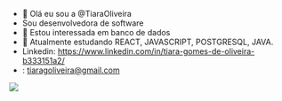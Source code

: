 - 👋 Olá eu sou a  @TiaraOliveira
- Sou desenvolvedora de software
- 👀 Estou interessada em banco de dados 
- 🌱 Atualmente estudando REACT, JAVASCRIPT, POSTGRESQL, JAVA.
- Linkedin: https://www.linkedin.com/in/tiara-gomes-de-oliveira-b333151a2/ 
- <ion-icon name="mail-open-outline"></ion-icon>: tiaragoliveira@gmail.com

<img src="https://camo.githubusercontent.com/2e5a624f533563052290ad30aed4ecc1092945a458c80cd753d108807e0293b5/68747470733a2f2f696d672e736869656c64732e696f2f62616467652f6e6f6465206a732532302d2532333230323332612e7376673f267374796c653d666f722d7468652d626164676526636f6c6f723d333339393333266c6f676f3d6e6f64652e6a73266c6f676f436f6c6f723d666666666666" data-canonical-src="https://img.shields.io/badge/node js%20-%2320232a.svg?&amp;style=for-the-badge&amp;color=339933&amp;logo=node.js&amp;logoColor=ffffff" style="max-width: 100%;">

<!---
TiaraOliveira/TiaraOliveira is a ✨ special ✨ repository because its `README.md` (this file) appears on your GitHub profile.
You can click the Preview link to take a look at your changes.
--->

